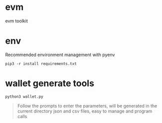 # evm
evm toolkit  

# env
Recommended environment management with pyenv
```
pip3 -r install requirements.txt
```

# wallet generate tools
```
python3 wallet.py
```
> Follow the prompts to enter the parameters, will be generated in the current directory json and csv files, easy to manage and program calls

